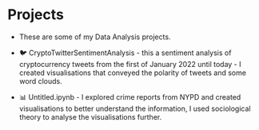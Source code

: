 # Projects

- These are some of my Data Analysis projects.

- 🐦 CryptoTwitterSentimentAnalysis - this a sentiment analysis of cryptocurrency tweets from the first of January 2022 until today - I created visualisations that conveyed the polarity of tweets and some word clouds. 

- 📊 Untitled.ipynb - I explored crime reports from NYPD and created visualisations to better understand the information, I used sociological theory to analyse the visualisations further. 
